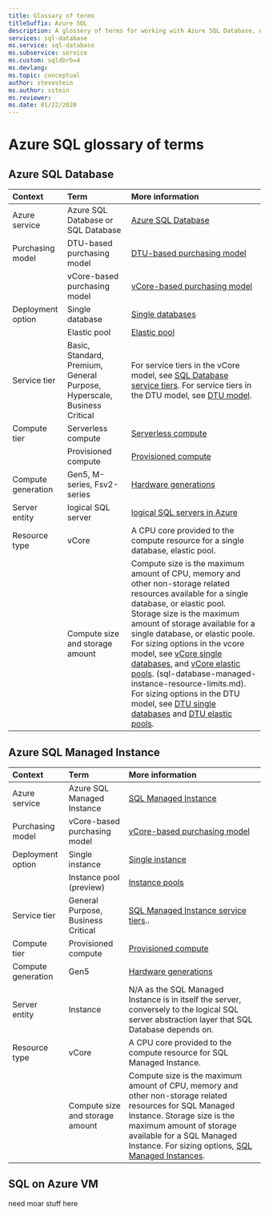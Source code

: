 ```yaml
---
title: Glossary of terms 
titleSuffix: Azure SQL 
description: A glossery of terms for working with Azure SQL Database, Azure SQL Managed Instance, and SQL on Azure VM. 
services: sql-database
ms.service: sql-database
ms.subservice: service
ms.custom: sqldbrb=4
ms.devlang: 
ms.topic: conceptual
author: stevestein
ms.author: sstein
ms.reviewer: 
ms.date: 01/22/2020
---
```

# Azure SQL glossary of terms

## Azure SQL Database

|Context|Term|More information|
|:---|:---|:---|
|Azure service|Azure SQL Database or SQL Database|[Azure SQL Database](sql-database-technical-overview.md)|
|Purchasing model|DTU-based purchasing model|[DTU-based purchasing model](sql-database-service-tiers-dtu.md)|
||vCore-based purchasing model|[vCore-based purchasing model](sql-database-service-tiers-vcore.md)|
|Deployment option |Single database|[Single databases](sql-database-single-database.md)|
||Elastic pool|[Elastic pool](sql-database-elastic-pool.md)|
|Service tier|Basic, Standard, Premium, General Purpose, Hyperscale, Business Critical|For service tiers in the vCore model, see [SQL Database service tiers](sql-database-service-tiers-vcore.md#service-tiers). For service tiers in the DTU model, see [DTU model](sql-database-service-tiers-dtu.md#compare-the-dtu-based-service-tiers).|
|Compute tier|Serverless compute|[Serverless compute](sql-database-service-tiers-vcore.md#compute-tiers)
||Provisioned compute|[Provisioned compute](sql-database-service-tiers-vcore.md#compute-tiers)
|Compute generation|Gen5, M-series, Fsv2-series|[Hardware generations](sql-database-service-tiers-vcore.md#hardware-generations)
|Server entity| logical SQL server |[logical SQL servers in Azure](sql-database-servers.md)|
|Resource type|vCore|A CPU core provided to the compute resource for a single database, elastic pool. |
||Compute size and storage amount|Compute size is the maximum amount of CPU, memory and other non-storage related resources available for a single database, or elastic pool.  Storage size is the maximum amount of storage available for a single database, or elastic poole. For sizing options in the vcore model, see [vCore single databases](sql-database-vcore-resource-limits-single-databases.md), and [vCore elastic pools](sql-database-vcore-resource-limits-elastic-pools.md).  (sql-database-managed-instance-resource-limits.md).  For sizing options in the DTU model, see [DTU single databases](sql-database-dtu-resource-limits-single-databases.md) and [DTU elastic pools](sql-database-dtu-resource-limits-elastic-pools.md).


## Azure SQL Managed Instance

|Context|Term|More information|
|:---|:---|:---|
|Azure service|Azure SQL Managed Instance|[SQL Managed Instance](sql-database-managed-instance.md)|
|Purchasing model|vCore-based purchasing model|[vCore-based purchasing model](sql-database-service-tiers-vcore.md)|
|Deployment option |Single instance|[Single instance](sql-database-managed-instance.md)|
||Instance pool (preview)|[Instance pools](sql-database-instance-pools.md)|
|Service tier|General Purpose, Business Critical|[SQL Managed Instance service tiers](sql-database-managed-instance.md#service-tiers)..|
|Compute tier|Provisioned compute|[Provisioned compute](sql-database-service-tiers-vcore.md#compute-tiers)|
|Compute generation|Gen5|[Hardware generations](sql-database-service-tiers-vcore.md#hardware-generations)
|Server entity|Instance| N/A as the SQL Managed Instance is in itself the server, conversely to the logical SQL server abstraction layer that SQL Database depends on. |
|Resource type|vCore|A CPU core provided to the compute resource for SQL Managed Instance.|
||Compute size and storage amount|Compute size is the maximum amount of CPU, memory and other non-storage related resources for SQL Managed Instance.  Storage size is the maximum amount of storage available for a SQL Managed Instance.  For sizing options, [SQL Managed Instances](sql-database-managed-instance-resource-limits.md). |

## SQL on Azure VM 

need moar stuff here 
